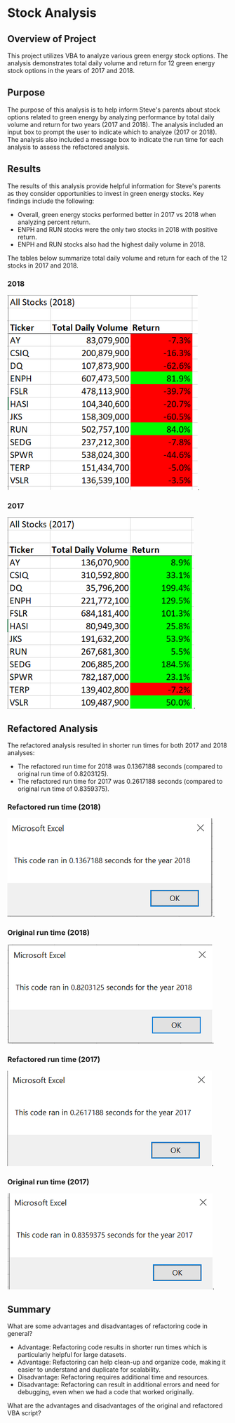 # Stock Analysis

## Overview of Project
This project utilizes VBA to analyze various green energy stock options. The analysis demonstrates total daily volume and return for 12 green energy stock options in the years of 2017 and 2018.  

## Purpose
The purpose of this analysis is to help inform Steve's parents about stock options related to green energy by analyzing performance by total daily volume and return for two years (2017 and 2018). The analysis included an input box to prompt the user to indicate which to analyze (2017 or 2018). The analysis also included a message box to indicate the run time for each analysis to assess the refactored analysis.

## Results
The results of this analysis provide helpful information for Steve's parents as they consider opportunities to invest in green energy stocks. Key findings include the following: 
- Overall, green energy stocks performed better in 2017 vs 2018 when analyzing percent return.
- ENPH and RUN stocks were the only two stocks in 2018 with positive return.
- ENPH and RUN stocks also had the highest daily volume in 2018.

The tables below summarize total daily volume and return for each of the 12 stocks in 2017 and 2018.

### 2018
![](/Resources/VBA_Challenge_2018_Output.png).

### 2017
![](/Resources/VBA_Challenge_2017_Output.png).

## Refactored Analysis
The refactored analysis resulted in shorter run times for both 2017 and 2018 analyses:
- The refactored run time for 2018 was 0.1367188 seconds (compared to original run time of 0.8203125).
- The refactored run time for 2017 was 0.2617188 seconds (compared to original run time of 0.8359375).

### Refactored run time (2018)
![](/Resources/VBA_Challenge_2018.png).

### Original run time (2018)
![](/Resources/VBA_Challenge_2018_Initial.png).

### Refactored run time (2017)
![](/Resources/VBA_Challenge_2017.png).

### Original run time (2017)
![](/Resources/VBA_Challenge_2017_Initial.png).

## Summary

What are some advantages and disadvantages of refactoring code in general?
- Advantage: Refactoring code results in shorter run times which is particularly helpful for large datasets.
- Advantage: Refactoring can help clean-up and organize code, making it easier to understand and duplicate for scalability.
- Disadvantage: Refactoring requires additional time and resources. 
- Disadvantage: Refactoring can result in additional errors and need for debugging, even when we had a code that worked originally.


What are the advantages and disadvantages of the original and refactored VBA script?
